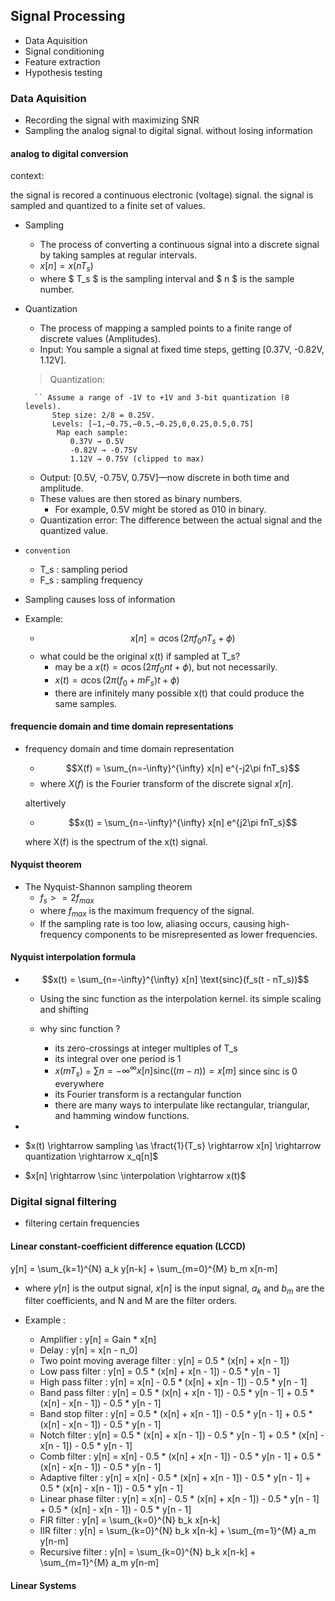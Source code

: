 ## Signal Processing

- Data Aquisition
- Signal conditioning
- Feature extraction
- Hypothesis testing


### Data Aquisition

- Recording the signal with maximizing SNR
- Sampling the analog signal to digital signal. without losing information

#### analog to digital conversion

context:

the signal is recored a continuous electronic (voltage) signal. the signal is sampled and quantized to a finite set of values.

- Sampling
    - The process of converting a continuous signal into a discrete signal by taking samples at regular intervals.
    - $x[n] = x(nT_s)$
    - where $ T_s $ is the sampling interval and $ n $ is the sample number.

- Quantization

    - The process of mapping a sampled points to a finite range of discrete values (Amplitudes).
    - Input: You sample a signal at fixed time steps, getting [0.37V, -0.82V, 1.12V].
    
    > Quantization:

  
        `` Assume a range of -1V to +1V and 3-bit quantization (8 levels).
            Step size: 2/8 = 0.25V.
            Levels: [−1,−0.75,−0.5,−0.25,0,0.25,0.5,0.75]
             Map each sample:
                0.37V → 0.5V
                -0.82V → -0.75V
                1.12V → 0.75V (clipped to max)
    
    - Output: [0.5V, -0.75V, 0.75V]—now discrete in both time and amplitude.
    - These values are then stored as binary numbers.
        - For example, 0.5V might be stored as 010 in binary.
    - Quantization error: The difference between the actual signal and the quantized value.
    
- `convention`
    - T_s : sampling period
    - F_s : sampling frequency

- Sampling causes loss of information

- Example:
    - $$x[n] = a \cos(2\pi f_0 n T_s + \phi)$$
    - what could be the original x(t) if sampled at T_s?
        - may be a $x(t) = a\cos(2\pi f_0 n t + \phi)$, but not necessarily.
        - $x(t) = a \cos(2\pi (f_0 + mF_s)t + \phi)$
        - there are infinitely many possible x(t) that could produce the same samples.
    


#### frequencie domain and time domain representations

- frequency domain and time domain representation

    - $$X(f) = \sum_{n=-\infty}^{\infty} x[n] e^{-j2\pi fnT_s}$$
    - where $X(f)$ is the Fourier transform of the discrete signal $x[n]$.

    altertively
    - $$x(t) = \sum_{n=-\infty}^{\infty} x[n] e^{j2\pi fnT_s}$$

    where X(f) is the spectrum of the x(t) signal.


#### Nyquist theorem

- The Nyquist-Shannon sampling theorem 
    - $f_s >= 2f_{max}$
    - where $f_{max}$ is the maximum frequency of the signal.
    - If the sampling rate is too low, aliasing occurs, causing high-frequency components to be misrepresented as lower frequencies.

#### Nyquist interpolation formula
   
- $$x(t) = \sum_{n=-\infty}^{\infty} x[n] \text{sinc}(f_s(t - nT_s))$$
    - Using the sinc function as the interpolation kernel. its simple scaling and shifting

    - why sinc function ?
        - its zero-crossings at integer multiples of T_s
        - its integral over one period is 1
        - $x(mT_s)$ = $\sum {n=-\infty}^{\infty} x[n] \text{sinc}((m - n)) = x[m]$ since sinc is 0 everywhere 
        - its Fourier transform is a rectangular function
        - there are many ways to interpulate like rectangular, triangular, and hamming window functions.

- 


- $x(t) \rightarrow sampling \as \fract{1}{T_s} \rightarrow x[n] \rightarrow quantization \rightarrow x_q[n]$
- $x[n] \rightarrow \sinc \interpolation \rightarrow x(t)$


### Digital signal filtering

- filtering certain frequencies

#### Linear constant-coefficient difference equation (LCCD)

y[n] = \sum_{k=1}^{N} a_k y[n-k] + \sum_{m=0}^{M} b_m x[n-m]

- where $y[n]$ is the output signal, $x[n]$ is the input signal, $a_k$ and $b_m$ are the filter coefficients, and N and M are the filter orders.

- Example :

    - Amplifier : y[n] = Gain * x[n]
    - Delay : y[n] = x[n - n_0]
    - Two point moving average filter : y[n] = 0.5 * (x[n] + x[n - 1])
    - Low pass filter : y[n] = 0.5 * (x[n] + x[n - 1]) - 0.5 * y[n - 1]
    - High pass filter : y[n] = x[n] - 0.5 * (x[n] + x[n - 1]) - 0.5 * y[n - 1]
    - Band pass filter : y[n] = 0.5 * (x[n] + x[n - 1]) - 0.5 * y[n - 1] + 0.5 * (x[n] - x[n - 1]) - 0.5 * y[n - 1]
    - Band stop filter : y[n] = 0.5 * (x[n] + x[n - 1]) - 0.5 * y[n - 1] + 0.5 * (x[n] - x[n - 1]) - 0.5 * y[n - 1]
    - Notch filter : y[n] = 0.5 * (x[n] + x[n - 1]) - 0.5 * y[n - 1] + 0.5 * (x[n] - x[n - 1]) - 0.5 * y[n - 1]
    - Comb filter : y[n] = x[n] - 0.5 * (x[n] + x[n - 1]) - 0.5 * y[n - 1] + 0.5 * (x[n] - x[n - 1]) - 0.5 * y[n - 1]
    - Adaptive filter : y[n] = x[n] - 0.5 * (x[n] + x[n - 1]) - 0.5 * y[n - 1] + 0.5 * (x[n] - x[n - 1]) - 0.5 * y[n - 1]
    - Linear phase filter : y[n] = x[n] - 0.5 * (x[n] + x[n - 1]) - 0.5 * y[n - 1] + 0.5 * (x[n] - x[n - 1]) - 0.5 * y[n - 1]
    - FIR filter : y[n] = \sum_{k=0}^{N} b_k x[n-k]
    - IIR filter : y[n] = \sum_{k=0}^{N} b_k x[n-k] + \sum_{m=1}^{M} a_m y[n-m]
    - Recursive filter : y[n] = \sum_{k=0}^{N} b_k x[n-k] + \sum_{m=1}^{M} a_m y[n-m]

#### Linear Systems

